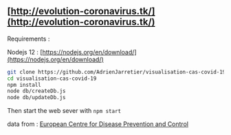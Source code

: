 
## [http://evolution-coronavirus.tk/](http://evolution-coronavirus.tk/)

Requirements :

Nodejs 12 : [https://nodejs.org/en/download/](https://nodejs.org/en/download/)

```bash
git clone https://github.com/AdrienJarretier/visualisation-cas-covid-19.git
cd visualisation-cas-covid-19
npm install
node db/createDb.js
node db/updateDb.js
```

Then start the web sever with `npm start`

data from :
[European Centre for Disease Prevention and Control ](https://www.ecdc.europa.eu/en/publications-data/download-todays-data-geographic-distribution-covid-19-cases-worldwide)
